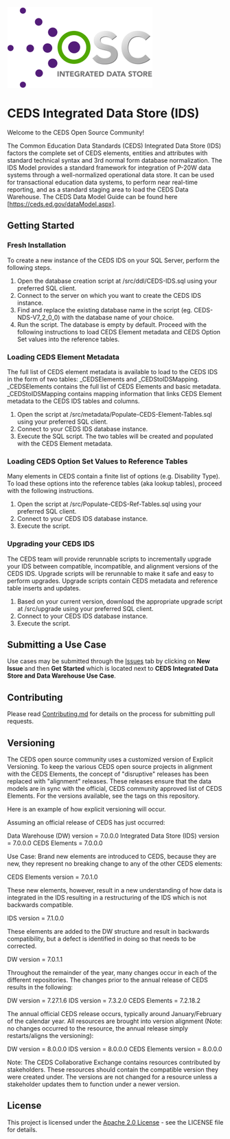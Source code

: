 ![CEDS Integrated Data Store Logo](/res/CEDS-IDS-Logo-Full-Medium.png "CEDS Integrated Data Store")

# CEDS Integrated Data Store (IDS)
Welcome to the CEDS Open Source Community!

The Common Education Data Standards (CEDS) Integrated Data Store (IDS) factors the complete set of CEDS elements, entities and attributes with standard technical syntax and 3rd normal form database normalization. The IDS Model provides a standard framework for integration of P-20W data systems through a well-normalized operational data store. It can be used for transactional education data systems, to perform near real-time reporting, and as a standard staging area to load the CEDS Data Warehouse. The CEDS Data Model Guide can be found here [https://ceds.ed.gov/dataModel.aspx].

## Getting Started
### Fresh Installation
To create a new instance of the CEDS IDS on your SQL Server, perform the following steps.
1.	Open the database creation script at /src/ddl/CEDS-IDS.sql using your preferred SQL client.
2.	Connect to the server on which you want to create the CEDS IDS instance.
3.	Find and replace the existing database name in the script (eg. CEDS-NDS-V7_2_0_0) with the database name of your choice.
4.	Run the script.
The database is empty by default. Proceed with the following instructions to load CEDS Element metadata and CEDS Option Set values into the reference tables.

### Loading CEDS Element Metadata
The full list of CEDS element metadata is available to load to the CEDS IDS in the form of two tables: _CEDSElements and _CEDStoIDSMapping. _CEDSElements contains the full list of CEDS Elements and basic metadata. _CEDStoIDSMapping contains mapping information that links CEDS Element metadata to the CEDS IDS tables and columns.
1.	Open the script at /src/metadata/Populate-CEDS-Element-Tables.sql using your preferred SQL client.
2.	Connect to your CEDS IDS database instance.
3.	Execute the SQL script.
The two tables will be created and populated with the CEDS Element metadata.

### Loading CEDS Option Set Values to Reference Tables
Many elements in CEDS contain a finite list of options (e.g. Disability Type). To load these options into the reference tables (aka lookup tables), proceed with the following instructions.
1.	Open the script at /src/Populate-CEDS-Ref-Tables.sql using your preferred SQL client.
2.	Connect to your CEDS IDS database instance.
3.	Execute the script.

### Upgrading your CEDS IDS
The CEDS team  will provide rerunnable scripts to incrementally upgrade your IDS between compatible, incompatible, and alignment versions of the CEDS IDS. Upgrade scripts will be rerunnable to make it safe and easy to perform upgrades. Upgrade scripts contain CEDS metadata and reference table inserts and updates.
1.	Based on your current version, download the appropriate upgrade script at /src/upgrade using your preferred SQL client.
2.	Connect to your CEDS IDS database instance.
3.	Execute the script.

## Submitting a Use Case
Use cases may be submitted through the [Issues](https://github.com/CEDStandards/CEDS-IDS/issues) tab by clicking on **New Issue** and then **Get Started** which is located next to **CEDS Integrated Data Store and Data Warehouse Use Case**.

## Contributing
Please read [Contributing.md](https://github.com/CEDStandards/CEDS-IDS/blob/master/Contributing.md) for details on the process for submitting pull requests.

## Versioning
The CEDS open source community uses a customized version of Explicit Versioning. To keep the various CEDS open source projects in alignment with the CEDS Elements, the concept of "disruptive" releases has been replaced with "alignment" releases. These releases ensure that the data models are in sync with the official, CEDS community approved list of CEDS Elements. For the versions available, see the tags on this repository.

Here is an example of how explicit versioning will occur.

Assuming an official release of CEDS has just occurred:

Data Warehouse (DW) version = 7.0.0.0
Integrated Data Store (IDS) version = 7.0.0.0
CEDS Elements = 7.0.0.0

Use Case:
Brand new elements are introduced to CEDS, because they are new, they represent no breaking change to any of the other CEDS elements:

CEDS Elements version = 7.0.1.0

These new elements, however, result in a new understanding of how data is integrated in the IDS resulting in a restructuring of the IDS which is not backwards compatible.

IDS version = 7.1.0.0

These elements are added to the DW structure and result in backwards compatibility, but a defect is identified in doing so that needs to be corrected.

DW version = 7.0.1.1

Throughout the remainder of the year, many changes occur in each of the different repositories. The changes prior to the annual release of CEDS results in the following:

DW version = 7.27.1.6
IDS version = 7.3.2.0
CEDS Elements = 7.2.18.2

The annual official CEDS release occurs, typically around January/February of the calendar year. All resources are brought into version alignment (Note: no changes occurred to the resource, the annual release simply restarts/aligns the versioning):

DW version = 8.0.0.0
IDS version = 8.0.0.0
CEDS Elements version = 8.0.0.0

Note: The CEDS Collaborative Exchange contains resources contributed by stakeholders. These resources should contain the compatible version they were created under.  The versions are not changed for a resource unless a stakeholder updates them to function under a newer version.

## License
This project is licensed under the [Apache 2.0 License](https://github.com/CEDStandards/CEDS-Collaborative-Exchange/blob/master/LICENSE) - see the LICENSE file for details.

